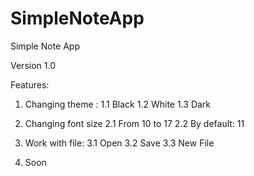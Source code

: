 # SimpleNoteApp
Simple Note App

Version 1.0

Features:
1. Changing theme :
      1.1 Black
      1.2 White
      1.3 Dark
   
2. Changing font size
      2.1 From 10 to 17
      2.2 By default: 11
   
3. Work with file:
      3.1 Open
      3.2 Save
      3.3 New File
   
4. Soon


